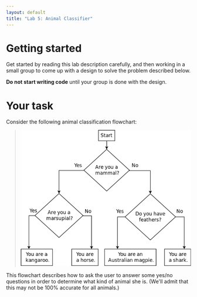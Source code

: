 ```yaml
---
layout: default
title: "Lab 5: Animal Classifier"
---
```


# Getting started

Get started by reading this lab description carefully, and then working in a small group to come up with a design to solve the problem described below.

**Do not start writing code** until your group is done with the design.

# Your task

Consider the following animal classification flowchart:

> ![Animal classification flowchart](images/lab05/animals.png)

This flowchart describes how to ask the user to answer some yes/no questions in order to determine what kind of animal she is.  (We'll admit that this may not be 100% accurate for all animals.)
